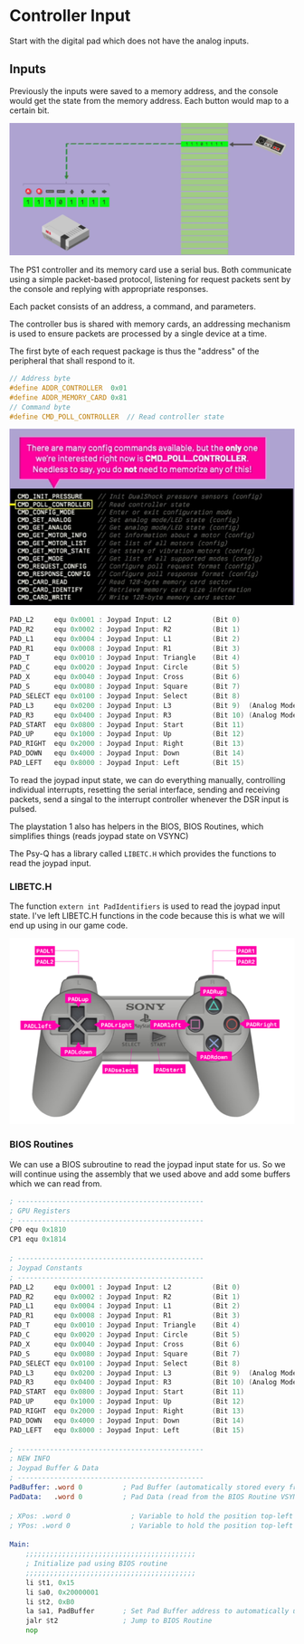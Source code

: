 # Controller Input

Start with the digital pad which does not have the analog inputs.

## Inputs

Previously the inputs were saved to a memory address, and the console would get the state from the memory address.  Each button would map to a certain bit.

![controller input](images/controller_input.png)

The PS1 controller and its memory card use a serial bus.  Both communicate using a simple packet-based protocol, listening for request packets sent by the console and replying with appropriate responses.

Each packet consists of an address, a command, and parameters.

The controller bus is shared with memory cards, an addressing mechanism is used to ensure packets are processed by a single device at a time.

The first byte of each request package is thus the "address" of the peripheral that shall respond to it.

```c
// Address byte
#define ADDR_CONTROLLER  0x01
#define ADDR_MEMORY_CARD 0x81
// Command byte
#define CMD_POLL_CONTROLLER  // Read controller state
```

![Controller Commands](images/controller_input_cmd.png)

```asm
PAD_L2     equ 0x0001 : Joypad Input: L2          (Bit 0)
PAD_R2     equ 0x0002 : Joypad Input: R2          (Bit 1)
PAD_L1     equ 0x0004 : Joypad Input: L1          (Bit 2)
PAD_R1     equ 0x0008 : Joypad Input: R1          (Bit 3)
PAD_T      equ 0x0010 : Joypad Input: Triangle    (Bit 4)
PAD_C      equ 0x0020 : Joypad Input: Circle      (Bit 5)
PAD_X      equ 0x0040 : Joypad Input: Cross       (Bit 6)
PAD_S      equ 0x0080 : Joypad Input: Square      (Bit 7)
PAD_SELECT equ 0x0100 : Joypad Input: Select      (Bit 8)
PAD_L3     equ 0x0200 : Joypad Input: L3          (Bit 9)  (Analog Mode Only)
PAD_R3     equ 0x0400 : Joypad Input: R3          (Bit 10) (Analog Mode Only)
PAD_START  equ 0x0800 : Joypad Input: Start       (Bit 11)
PAD_UP     equ 0x1000 : Joypad Input: Up          (Bit 12)
PAD_RIGHT  equ 0x2000 : Joypad Input: Right       (Bit 13)
PAD_DOWN   equ 0x4000 : Joypad Input: Down        (Bit 14)
PAD_LEFT   equ 0x8000 : Joypad Input: Left        (Bit 15)
```

To read the joypad input state, we can do everything manually, controlling individual interrupts, resetting the serial interface,
sending and receiving packets, send a singal to the interrupt controller whenever the DSR input is pulsed.

The playstation 1 also has helpers in the BIOS, BIOS Routines, which simplifies things (reads joypad state on VSYNC)

The Psy-Q has a library called `LIBETC.H` which provides the functions to read the joypad input.

### LIBETC.H

The function `extern int PadIdentifiers` is used to read the joypad input state.  I've left LIBETC.H functions in the code because this is what we will end up using in our game code.

![PadIdentifiers](images/joypad_mapping.png)

### BIOS Routines

We can use a BIOS subroutine to read the joypad input state for us.  So we will continue using the assembly that we used above and add some buffers which we can read from.

```asm
; ----------------------------------------------
; GPU Registers
; ----------------------------------------------
CP0 equ 0x1810
CP1 equ 0x1814

; ----------------------------------------------
; Joypad Constants
; ----------------------------------------------
PAD_L2     equ 0x0001 : Joypad Input: L2          (Bit 0)
PAD_R2     equ 0x0002 : Joypad Input: R2          (Bit 1)
PAD_L1     equ 0x0004 : Joypad Input: L1          (Bit 2)
PAD_R1     equ 0x0008 : Joypad Input: R1          (Bit 3)
PAD_T      equ 0x0010 : Joypad Input: Triangle    (Bit 4)
PAD_C      equ 0x0020 : Joypad Input: Circle      (Bit 5)
PAD_X      equ 0x0040 : Joypad Input: Cross       (Bit 6)
PAD_S      equ 0x0080 : Joypad Input: Square      (Bit 7)
PAD_SELECT equ 0x0100 : Joypad Input: Select      (Bit 8)
PAD_L3     equ 0x0200 : Joypad Input: L3          (Bit 9)  (Analog Mode Only)
PAD_R3     equ 0x0400 : Joypad Input: R3          (Bit 10) (Analog Mode Only)
PAD_START  equ 0x0800 : Joypad Input: Start       (Bit 11)
PAD_UP     equ 0x1000 : Joypad Input: Up          (Bit 12)
PAD_RIGHT  equ 0x2000 : Joypad Input: Right       (Bit 13)
PAD_DOWN   equ 0x4000 : Joypad Input: Down        (Bit 14)
PAD_LEFT   equ 0x8000 : Joypad Input: Left        (Bit 15)

; ----------------------------------------------
; NEW INFO
; Joypad Buffer & Data
; ----------------------------------------------
PadBuffer: .word 0          ; Pad Buffer (automatically stored every frame)
PadData:   .word 0          ; Pad Data (read from the BIOS Routine VSYNC routine)

; XPos: .word 0               ; Variable to hold the position top-left X of the rectangle
; YPos: .word 0               ; Variable to hold the position top-left Y of the rectangle

Main:
	;;;;;;;;;;;;;;;;;;;;;;;;;;;;;;;;;;;;;;;;;;
	; Initialize pad using BIOS routine
	;;;;;;;;;;;;;;;;;;;;;;;;;;;;;;;;;;;;;;;;;;
	li $t1, 0x15
	li $a0, 0x20000001
	li $t2, 0xB0
	la $a1, PadBuffer       ; Set Pad Buffer address to automatically update each frame
	jalr $t2                ; Jump to BIOS Routine
	nop
```